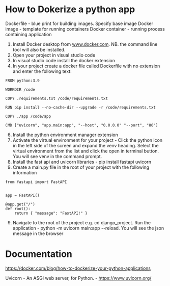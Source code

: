 How to Dokerize a python app
============================

Dockerfile - blue print for building images. Specify base image
Docker image - template for running containers
Docker container - running process containing application

1. Install Docker desktop from www.docker.com. NB. the command line tool will also be installed.
2. Open your project in visual studio code
3. In visual studio code install the docker extension
4. In your project create a docker file called Dockerfile with no extension and enter the following text:

```
FROM python:3.9

WORKDIR /code

COPY .requirements.txt /code/requirements.txt

RUN pip install --no-cache-dir --upgrade -r /code/requirements.txt

COPY ./app /code/app

CMD ["uvicorn", "app.main:app", "--host", "0.0.0.0" "--port", "80"]
```

6. Install the python environment manager extension
7. Activate the virtual environment for your project - Click the python icon in the left side of the screen and expand the venv heading. 
Select the virtual environment from the list and click the open in terminal button. You will see venv in the command prompt. 
7. Install the fast api and uvicorn libraries - pip install fastapi uvicorn
8. Create a main.py file in the root of your project with the following information

```
from fastapi import FastAPI


app = FastAPI()

@app.get("/")
def root():
    return { "message": "FastAPI!" }
```
9. Navigate to the root of the project e.g. cd django_project. Run the application - python -m uvicorn main:app --reload. You will see the json message in 
the browser


Documentation
===================
https://docker.com/blog/how-to-dockerize-your-python-applications 

Uvicorn - An ASGI web server, for Python. - https://www.uvicorn.org/
